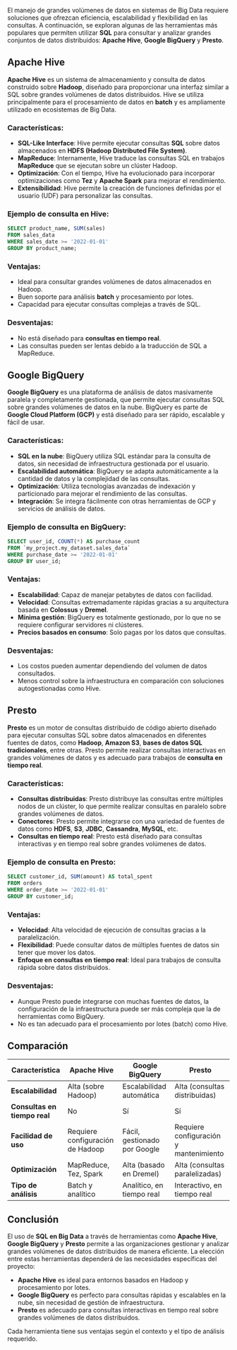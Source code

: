 
El manejo de grandes volúmenes de datos en sistemas de Big Data requiere soluciones que ofrezcan eficiencia, escalabilidad y flexibilidad en las consultas. A continuación, se exploran algunas de las herramientas más populares que permiten utilizar **SQL** para consultar y analizar grandes conjuntos de datos distribuidos: **Apache Hive**, **Google BigQuery** y **Presto**.

## Apache Hive

**Apache Hive** es un sistema de almacenamiento y consulta de datos construido sobre **Hadoop**, diseñado para proporcionar una interfaz similar a SQL sobre grandes volúmenes de datos distribuidos. Hive se utiliza principalmente para el procesamiento de datos en **batch** y es ampliamente utilizado en ecosistemas de Big Data.

### Características:
- **SQL-Like Interface**: Hive permite ejecutar consultas **SQL** sobre datos almacenados en **HDFS (Hadoop Distributed File System)**.
- **MapReduce**: Internamente, Hive traduce las consultas SQL en trabajos **MapReduce** que se ejecutan sobre un clúster Hadoop.
- **Optimización**: Con el tiempo, Hive ha evolucionado para incorporar optimizaciones como **Tez** y **Apache Spark** para mejorar el rendimiento.
- **Extensibilidad**: Hive permite la creación de funciones definidas por el usuario (UDF) para personalizar las consultas.

### Ejemplo de consulta en Hive:
```sql
SELECT product_name, SUM(sales)
FROM sales_data
WHERE sales_date >= '2022-01-01'
GROUP BY product_name;
```

### Ventajas:
- Ideal para consultar grandes volúmenes de datos almacenados en Hadoop.
- Buen soporte para análisis **batch** y procesamiento por lotes.
- Capacidad para ejecutar consultas complejas a través de SQL.

### Desventajas:
- No está diseñado para **consultas en tiempo real**.
- Las consultas pueden ser lentas debido a la traducción de SQL a MapReduce.

## Google BigQuery

**Google BigQuery** es una plataforma de análisis de datos masivamente paralela y completamente gestionada, que permite ejecutar consultas SQL sobre grandes volúmenes de datos en la nube. BigQuery es parte de **Google Cloud Platform (GCP)** y está diseñado para ser rápido, escalable y fácil de usar.

### Características:
- **SQL en la nube**: BigQuery utiliza SQL estándar para la consulta de datos, sin necesidad de infraestructura gestionada por el usuario.
- **Escalabilidad automática**: BigQuery se adapta automáticamente a la cantidad de datos y la complejidad de las consultas.
- **Optimización**: Utiliza tecnologías avanzadas de indexación y particionado para mejorar el rendimiento de las consultas.
- **Integración**: Se integra fácilmente con otras herramientas de GCP y servicios de análisis de datos.

### Ejemplo de consulta en BigQuery:
```sql
SELECT user_id, COUNT(*) AS purchase_count
FROM `my_project.my_dataset.sales_data`
WHERE purchase_date >= '2022-01-01'
GROUP BY user_id;
```

### Ventajas:
- **Escalabilidad**: Capaz de manejar petabytes de datos con facilidad.
- **Velocidad**: Consultas extremadamente rápidas gracias a su arquitectura basada en **Colossus** y **Dremel**.
- **Mínima gestión**: BigQuery es totalmente gestionado, por lo que no se requiere configurar servidores ni clústeres.
- **Precios basados en consumo**: Solo pagas por los datos que consultas.

### Desventajas:
- Los costos pueden aumentar dependiendo del volumen de datos consultados.
- Menos control sobre la infraestructura en comparación con soluciones autogestionadas como Hive.

## Presto

**Presto** es un motor de consultas distribuido de código abierto diseñado para ejecutar consultas SQL sobre datos almacenados en diferentes fuentes de datos, como **Hadoop**, **Amazon S3**, **bases de datos SQL tradicionales**, entre otras. Presto permite realizar consultas interactivas en grandes volúmenes de datos y es adecuado para trabajos de **consulta en tiempo real**.

### Características:
- **Consultas distribuidas**: Presto distribuye las consultas entre múltiples nodos de un clúster, lo que permite realizar consultas en paralelo sobre grandes volúmenes de datos.
- **Conectores**: Presto permite integrarse con una variedad de fuentes de datos como **HDFS**, **S3**, **JDBC**, **Cassandra**, **MySQL**, etc.
- **Consultas en tiempo real**: Presto está diseñado para consultas interactivas y en tiempo real sobre grandes volúmenes de datos.

### Ejemplo de consulta en Presto:
```sql
SELECT customer_id, SUM(amount) AS total_spent
FROM orders
WHERE order_date >= '2022-01-01'
GROUP BY customer_id;
```

### Ventajas:
- **Velocidad**: Alta velocidad de ejecución de consultas gracias a la paralelización.
- **Flexibilidad**: Puede consultar datos de múltiples fuentes de datos sin tener que mover los datos.
- **Enfoque en consultas en tiempo real**: Ideal para trabajos de consulta rápida sobre datos distribuidos.

### Desventajas:
- Aunque Presto puede integrarse con muchas fuentes de datos, la configuración de la infraestructura puede ser más compleja que la de herramientas como BigQuery.
- No es tan adecuado para el procesamiento por lotes (batch) como Hive.

## Comparación

| Característica      | Apache Hive               | Google BigQuery          | Presto                   |
|---------------------|---------------------------|--------------------------|--------------------------|
| **Escalabilidad**    | Alta (sobre Hadoop)       | Escalabilidad automática | Alta (consultas distribuidas) |
| **Consultas en tiempo real** | No                | Sí                       | Sí                       |
| **Facilidad de uso** | Requiere configuración de Hadoop | Fácil, gestionado por Google | Requiere configuración y mantenimiento |
| **Optimización**     | MapReduce, Tez, Spark     | Alta (basado en Dremel)  | Alta (consultas paralelizadas) |
| **Tipo de análisis** | Batch y analítico         | Analítico, en tiempo real| Interactivo, en tiempo real |

## Conclusión

El uso de **SQL en Big Data** a través de herramientas como **Apache Hive**, **Google BigQuery** y **Presto** permite a las organizaciones gestionar y analizar grandes volúmenes de datos distribuidos de manera eficiente. La elección entre estas herramientas dependerá de las necesidades específicas del proyecto:

- **Apache Hive** es ideal para entornos basados en Hadoop y procesamiento por lotes.
- **Google BigQuery** es perfecto para consultas rápidas y escalables en la nube, sin necesidad de gestión de infraestructura.
- **Presto** es adecuado para consultas interactivas en tiempo real sobre grandes volúmenes de datos distribuidos.

Cada herramienta tiene sus ventajas según el contexto y el tipo de análisis requerido.
